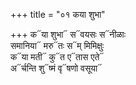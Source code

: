 +++
title = "०१ कया शुभा"

+++
क᳓या शुभा᳓ स᳓वयसः स᳓नीळाः  
समानिया᳓ मरु᳓तः स᳓म् मिमिक्षुः  
क᳓या मती᳓ कु᳓त ए᳓तास एते᳓  
अ᳓र्चन्ति शु᳓ष्मं वृ᳓षणो वसूया᳓